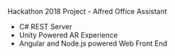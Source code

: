 Hackathon 2018 Project - Alfred Office Assistant 

* C# REST Server
* Unity Powered AR Experience
* Angular and Node.js powered Web Front End
